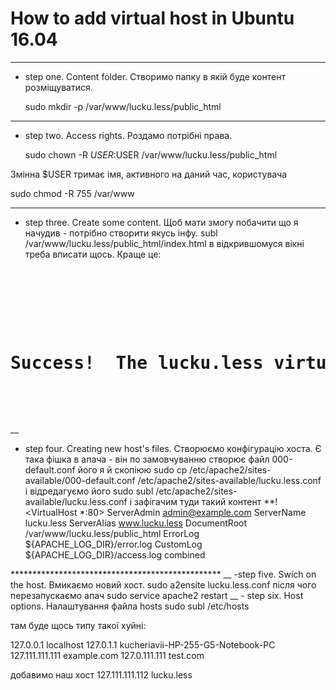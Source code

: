 # How to add virtual host in Ubuntu 16.04
____
- step one. Content folder. Створимо папку в якій буде контент розміщуватися.
  
  sudo mkdir -p /var/www/lucku.less/public_html
____
- step two. Access rights. Роздамо потрібні права.
  
  sudo chown -R $USER:$USER /var/www/lucku.less/public_html

Змінна $USER тримає імя, активного на даний час, користувача
 
 sudo chmod -R 755 /var/www
____
- step three. Create some content. Щоб мати змогу побачити що я начудив - потрібно створити якусь інфу.
  subl /var/www/lucku.less/public_html/index.html
в відкрившомуся вікні треба вписати щось. Краще це:
<pre>
<html>
  <head>
    <title>Welcome to Example.com!</title>
  </head>
  <body>
    <h1>Success!  The lucku.less virtual host is working!</h1>
  </body>
</html>
</pre>
__
- step four. Creating new host's files. Створюємо конфігурацію хоста. Є така фішка в апача - він по замовчуванню створює файл 000-default.conf його я й скопіюю
sudo cp /etc/apache2/sites-available/000-default.conf /etc/apache2/sites-available/lucku.less.conf
і відредагуємо його
sudo subl /etc/apache2/sites-available/lucku.less.conf
і зафігачим туди такий контент
**!
<VirtualHost *:80>
    ServerAdmin admin@example.com
    ServerName lucku.less
    ServerAlias www.lucku.less
    DocumentRoot /var/www/lucku.less/public_html
    ErrorLog ${APACHE_LOG_DIR}/error.log
    CustomLog ${APACHE_LOG_DIR}/access.log combined
</VirtualHost>
************************************************
__
-step five. Swich on the host. Вмикаємо новий хост.
sudo a2ensite lucku.less.conf
після чого перезапускаємо апач
sudo service apache2 restart
__
- step six. Host options. Налаштування файла hosts
sudo subl /etc/hosts

там буде щось типу такої хуйні:

127.0.0.1	localhost
127.0.1.1	kucheriavii-HP-255-G5-Notebook-PC
127.111.111.111	example.com
127.0.111.111	test.com

добавимо наш хост
127.111.111.112	lucku.less
